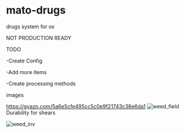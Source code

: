 # mato-drugs
drugs system for ox 

NOT PRODUCTION READY


TODO

-Create Config 

-Add more items

-Create processing methods


images

https://gyazo.com/5a6e5cfe495cc5c0e9f21743c38e6da1
![weed_field](https://i.ibb.co/6ZsZLWC/field.png)
Durability for shears

![weed_inv](https://i.gyazo.com/bff3c343372a2de8923da9970c7b50fd.png)

